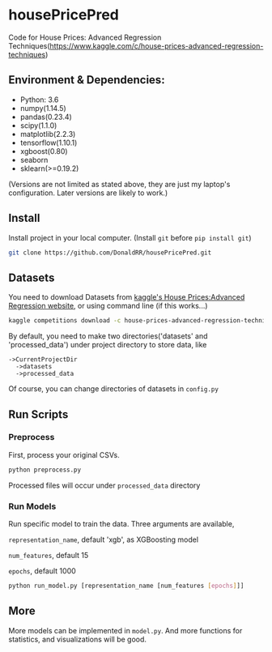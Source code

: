 # housePricePred

Code for House Prices: Advanced Regression Techniques(https://www.kaggle.com/c/house-prices-advanced-regression-techniques)

## Environment & Dependencies:

* Python: 3.6
* numpy(1.14.5)
* pandas(0.23.4)
* scipy(1.1.0)
* matplotlib(2.2.3)
* tensorflow(1.10.1)
* xgboost(0.80)
* seaborn
* sklearn(>=0.19.2)

(Versions are not limited as stated above, they are just my laptop's configuration. Later versions are likely to work.)

## Install
Install project in your local computer. (Install `git` before `pip install git`)
```Bash
git clone https://github.com/DonaldRR/housePricePred.git
```


## Datasets
You need to download Datasets from [kaggle's House Prices:Advanced Regression website](https://www.kaggle.com/c/house-prices-advanced-regression-techniques/data),
or using command line (if this works...)
```Bash
kaggle competitions download -c house-prices-advanced-regression-techniques
```

By default, you need to make two directories('datasets' and 'processed_data') under project directory to store data, like
```
->CurrentProjectDir
  ->datasets
  ->processed_data
```

Of course, you can change directories of datasets in `config.py`

## Run Scripts

### Preprocess
First, process your original CSVs.
```Bash
python preprocess.py
```
Processed files will occur under `processed_data` directory

### Run Models
Run specific model to train the data.
Three arguments are available,

`representation_name`, default 'xgb', as XGBoosting model

`num_features`, default 15

`epochs`, default 1000

```Bash
python run_model.py [representation_name [num_features [epochs]]]
```

## More

More models can be implemented in `model.py`. And more functions for statistics, and visualizations will be good.
